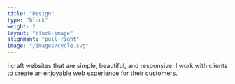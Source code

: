 ```yaml
---
title: "Design"
type: "block"
weight: 2
layout: "block-image"
alignment: "pull-right"
image: "/images/cycle.svg"
---
```

I craft websites that are simple, beautiful, and responsive. I work with clients to create an enjoyable web experience for their customers.